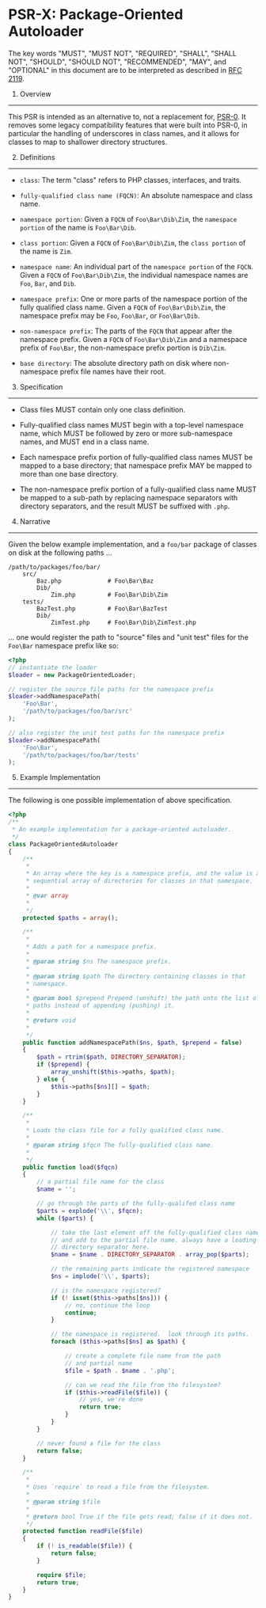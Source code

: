 PSR-X: Package-Oriented Autoloader
==================================

The key words "MUST", "MUST NOT", "REQUIRED", "SHALL", "SHALL NOT", "SHOULD",
"SHOULD NOT", "RECOMMENDED", "MAY", and "OPTIONAL" in this document are to be
interpreted as described in [RFC 2119](http://tools.ietf.org/html/rfc2119).


1. Overview
-----------

This PSR is intended as an alternative to, not a replacement for,
[PSR-0](https://github.com/php-fig/fig-standards/blob/master/accepted/PSR-0.md).
It removes some legacy compatibility features that were built into PSR-0, in
particular the handling of underscores in class names, and it allows for
classes to map to shallower directory structures.


2. Definitions
--------------

- `class`: The term "class" refers to PHP classes, interfaces, and traits.

- `fully-qualified class name (FQCN)`: An absolute namespace and class name.

- `namespace portion`: Given a `FQCN` of `Foo\Bar\Dib\Zim`, the `namespace
  portion` of the name is `Foo\Bar\Dib`.

- `class portion`: Given a `FQCN` of `Foo\Bar\Dib\Zim`, the `class portion` of
  the name is `Zim`.

- `namespace name`: An individual part of the `namespace portion` of the
  `FQCN`. Given a `FQCN` of `Foo\Bar\Dib\Zim`, the individual namespace names
  are `Foo`, `Bar`, and `Dib`.

- `namespace prefix`: One or more parts of the namespace portion of the fully
  qualified class name. Given a `FQCN` of `Foo\Bar\Dib\Zim`, the namespace
  prefix may be `Foo`, `Foo\Bar`, or `Foo\Bar\Dib`.

- `non-namespace prefix`: The parts of the `FQCN` that appear after the
  namespace prefix. Given a `FQCN` of `Foo\Bar\Dib\Zim` and a namespace prefix
  of `Foo\Bar`, the non-namespace prefix portion is `Dib\Zim`.

- `base directory`: The absolute directory path on disk where non-namespace
  prefix file names have their root.


3. Specification
----------------

- Class files MUST contain only one class definition.

- Fully-qualified class names MUST begin with a top-level namespace name,
  which MUST be followed by zero or more sub-namespace names, and MUST end in
  a class name.

- Each namespace prefix portion of fully-qualified class names MUST be mapped
  to a base directory; that namespace prefix MAY be mapped to more than one
  base directory.

- The non-namespace prefix portion of a fully-qualified class name MUST be
  mapped to a sub-path by replacing namespace separators with directory
  separators, and the result MUST be suffixed with `.php`.


4. Narrative
------------

Given the below example implementation, and a `foo/bar` package of classes on
disk at the following paths ...

    /path/to/packages/foo/bar/
        src/
            Baz.php             # Foo\Bar\Baz
            Dib/
                Zim.php         # Foo\Bar\Dib\Zim
        tests/
            BazTest.php         # Foo\Bar\BazTest
            Dib/
                ZimTest.php     # Foo\Bar\Dib\ZimTest.php

... one would register the path to "source" files and "unit test" files for
the `Foo\Bar` namespace prefix like so:

```php
<?php
// instantiate the loader
$loader = new PackageOrientedLoader;

// register the source file paths for the namespace prefix
$loader->addNamespacePath(
    'Foo\Bar',
    '/path/to/packages/foo/bar/src'
);

// also register the unit test paths for the namespace prefix
$loader->addNamespacePath(
    'Foo\Bar',
    '/path/to/packages/foo/bar/tests'
);
```


5. Example Implementation
-------------------------

The following is one possible implementation of above specification.

```php
<?php
/**
 * An example implementation for a package-oriented autoloader.
 */
class PackageOrientedAutoloader
{
    /**
     * 
     * An array where the key is a namespace prefix, and the value is a
     * sequential array of directories for classes in that namespace.
     * 
     * @var array
     * 
     */
    protected $paths = array();

    /**
     * 
     * Adds a path for a namespace prefix.
     * 
     * @param string $ns The namespace prefix.
     * 
     * @param string $path The directory containing classes in that
     * namespace.
     * 
     * @param bool $prepend Prepend (unshift) the path onto the list of 
     * paths instead of appending (pushing) it.
     * 
     * @return void
     * 
     */
    public function addNamespacePath($ns, $path, $prepend = false)
    {
        $path = rtrim($path, DIRECTORY_SEPARATOR);
        if ($prepend) {
            array_unshift($this->paths, $path);
        } else {
            $this->paths[$ns][] = $path;
        }
    }

    /**
     * 
     * Loads the class file for a fully qualified class name.
     * 
     * @param string $fqcn The fully-qualified class name.
     * 
     */
    public function load($fqcn)
    {
        // a partial file name for the class
        $name = '';

        // go through the parts of the fully-qualifed class name
        $parts = explode('\\', $fqcn);
        while ($parts) {

            // take the last element off the fully-qualified class name
            // and add to the partial file name. always have a leading
            // directory separator here.
            $name = $name . DIRECTORY_SEPARATOR . array_pop($parts);

            // the remaining parts indicate the registered namespace
            $ns = implode('\\', $parts);

            // is the namespace registered?
            if (! isset($this->paths[$ns])) {
                // no, continue the loop
                continue;
            }

            // the namespace is registered.  look through its paths.
            foreach ($this->paths[$ns] as $path) {

                // create a complete file name from the path
                // and partial name
                $file = $path . $name . '.php';

                // can we read the file from the filesystem?
                if ($this->readFile($file)) {
                    // yes, we're done
                    return true;
                }
            }
        }

        // never found a file for the class
        return false;
    }

    /**
     * 
     * Uses `require` to read a file from the filesystem.
     * 
     * @param string $file
     * 
     * @return bool True if the file gets read; false if it does not.
     */
    protected function readFile($file)
    {
        if (! is_readable($file)) {
            return false;
        }

        require $file;
        return true;
    }
}
```
